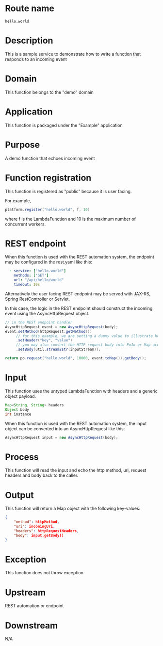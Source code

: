 # Route name

`hello.world`

# Description

This is a sample service to demonstrate how to write a function that responds to an incoming event

# Domain

This function belongs to the "demo" domain

# Application

This function is packaged under the "Example" application

# Purpose

A demo function that echoes incoming event

# Function registration

This function is registered as "public" because it is user facing.

For example,

```java
platform.register("hello.world", f, 10)
```
where f is the LambdaFunction and 10 is the maximum number of concurrent workers.

# REST endpoint

When this function is used with the REST automation system, the endpoint may be configured in the rest.yaml like this:

```yaml
  - service: ["hello.world"]
    methods: ['GET']
    url: "/api/hello/world"
    timeout: 10s
```

Alternatively the user facing REST endpoint may be served with JAX-RS, Spring RestController or Servlet.

In this case, the logic in the REST endpoint should construct the incoming event using the AsyncHttpRequest object.

```java
// in the REST endpoint handler
AsyncHttpRequest event = new AsyncHttpRequest(body);
event.setMethod(httpRequest.getMethod())
     // for this example, we are setting a dummy value to illustrate how to send header as a parameter
     .setHeader("key", "value")
     // you may also convert the HTTP request body into PoJo or Map according to API contract
     .setBody(util.stream2str(inputStream));

return po.request("hello.world", 10000, event.toMap()).getBody();
```

# Input

This function uses the untyped LambdaFunction with headers and a generic object payload.

```java
Map<String, String> headers
Object body
int instance
```

When this function is used with the REST automation system, the input object can be converted into an AsyncHttpRequest like this:

```java
AsyncHttpRequest input = new AsyncHttpRequest(body);
```

# Process

This function will read the input and echo the http method, uri, request headers and body back to the caller.

# Output

This function will return a Map object with the following key-values:

```json
{
    "method": httpMethod,
    "uri": incomingUri,
    "headers": httpRequestHeaders,
    "body": input.getBody()
}
```

# Exception

This function does not throw exception

# Upstream

REST automation or endpoint

# Downstream

N/A

